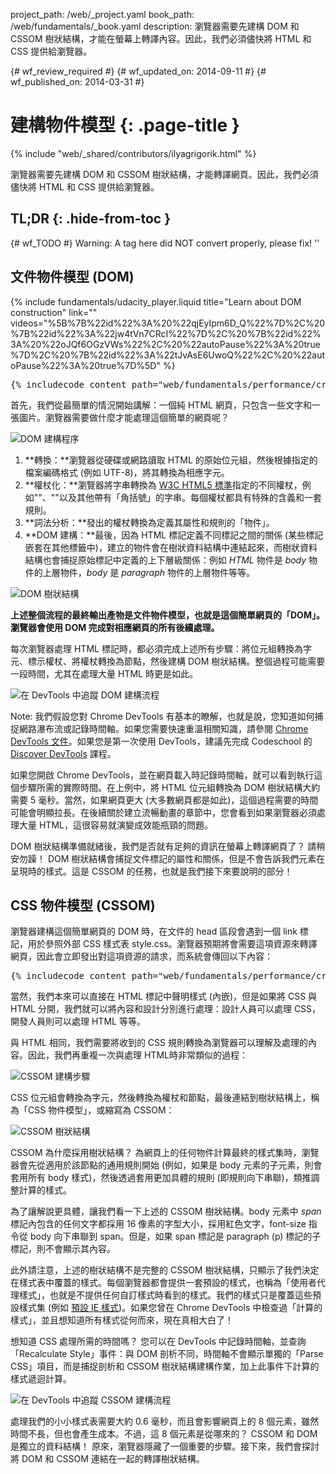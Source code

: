 project_path: /web/_project.yaml
book_path: /web/fundamentals/_book.yaml
description: 瀏覽器需要先建構 DOM 和 CSSOM 樹狀結構，才能在螢幕上轉譯內容。因此，我們必須儘快將 HTML 和 CSS 提供給瀏覽器。

{# wf_review_required #}
{# wf_updated_on: 2014-09-11 #}
{# wf_published_on: 2014-03-31 #}

# 建構物件模型 {: .page-title }

{% include "web/_shared/contributors/ilyagrigorik.html" %}


瀏覽器需要先建構 DOM 和 CSSOM 樹狀結構，才能轉譯網頁。因此，我們必須儘快將 HTML 和 CSS 提供給瀏覽器。



## TL;DR {: .hide-from-toc }
{# wf_TODO #}
Warning: A tag here did NOT convert properly, please fix! ''


## 文件物件模型 (DOM)

{% include fundamentals/udacity_player.liquid title="Learn about DOM construction" link="" videos="%5B%7B%22id%22%3A%20%22qjEyIpm6D_Q%22%7D%2C%20%7B%22id%22%3A%22jw4tVn7CRcI%22%7D%2C%20%7B%22id%22%3A%20%22oJQf6OGzVWs%22%2C%20%22autoPause%22%3A%20true%7D%2C%20%7B%22id%22%3A%22tJvAsE6UwoQ%22%2C%20%22autoPause%22%3A%20true%7D%5D" %}

<pre class="prettyprint">
{% includecode content_path="web/fundamentals/performance/critical-rendering-path/_code/basic_dom.html" region_tag="full" %}
</pre>

首先，我們從最簡單的情況開始講解：一個純 HTML 網頁，只包含一些文字和一張圖片。瀏覽器需要做什麼才能處理這個簡單的網頁呢？

<img src="images/full-process.png" alt="DOM 建構程序">

1. **轉換：**瀏覽器從硬碟或網路讀取 HTML 的原始位元組，然後根據指定的檔案編碼格式 (例如 UTF-8)，將其轉換為相應字元。
1. **權杖化：**瀏覽器將字串轉換為 [W3C HTML5 標準](http://www.w3.org/TR/html5/)指定的不同權杖，例如"<html>"、"<body>"以及其他帶有「角括號」的字串。每個權杖都具有特殊的含義和一套規則。
1. **詞法分析：**發出的權杖轉換為定義其屬性和規則的「物件」。
1. **DOM 建構：**最後，因為 HTML 標記定義不同標記之間的關係 (某些標記嵌套在其他標籤中)，建立的物件會在樹狀資料結構中連結起來，而樹狀資料結構也會捕捉原始標記中定義的上下層級關係：例如 _HTML_ 物件是 _body_ 物件的上層物件，_body_ 是 _paragraph_ 物件的上層物件等等。

<img src="images/dom-tree.png" class="center" alt="DOM 樹狀結構">

**上述整個流程的最終輸出產物是文件物件模型，也就是這個簡單網頁的「DOM」。瀏覽器會使用 DOM 完成對相應網頁的所有後續處理。**

每次瀏覽器處理 HTML 標記時，都必須完成上述所有步驟：將位元組轉換為字元、標示權杖、將權杖轉換為節點，然後建構 DOM 樹狀結構。整個過程可能需要一段時間，尤其在處理大量 HTML 時更是如此。

<img src="images/dom-timeline.png" class="center" alt="在 DevTools 中追蹤 DOM 建構流程">

<!-- TODO: Verify note type! -->
Note: 我們假設您對 Chrome DevTools 有基本的瞭解，也就是說，您知道如何捕捉網路瀑布流或記錄時間軸。如果您需要快速重溫相關知識，請參閱 <a href="https://developer.chrome.com/devtools">Chrome DevTools 文件</a>。如果您是第一次使用 DevTools，建議先完成 Codeschool 的 <a href="http://discover-devtools.codeschool.com/">Discover DevTools</a> 課程。

如果您開啟 Chrome DevTools，並在網頁載入時記錄時間軸，就可以看到執行這個步驟所需的實際時間。在上例中，將 HTML 位元組轉換為 DOM 樹狀結構大約需要 5 毫秒。當然，如果網頁更大 (大多數網頁都是如此)，這個過程需要的時間可能會明顯拉長。在後續關於建立流暢動畫的章節中，您會看到如果瀏覽器必須處理大量 HTML，這很容易就演變成效能瓶頸的問題。

DOM 樹狀結構準備就緒後，我們是否就有足夠的資訊在螢幕上轉譯網頁了？ 請稍安勿躁！ DOM 樹狀結構會捕捉文件標記的屬性和關係，但是不會告訴我們元素在呈現時的樣式。這是 CSSOM 的任務，也就是我們接下來要說明的部分！

## CSS 物件模型 (CSSOM)

瀏覽器建構這個簡單網頁的 DOM 時，在文件的 head 區段會遇到一個 link 標記，用於參照外部 CSS 樣式表 style.css。瀏覽器預期將會需要這項資源來轉譯網頁，因此會立即發出對這項資源的請求，而系統會傳回以下內容：

<pre class="prettyprint">
{% includecode content_path="web/fundamentals/performance/critical-rendering-path/_code/style.css" region_tag="full"   adjust_indentation="auto" %}
</pre>

當然，我們本來可以直接在 HTML 標記中聲明樣式 (內嵌)，但是如果將 CSS 與 HTML 分開，我們就可以將內容和設計分別進行處理：設計人員可以處理 CSS，開發人員則可以處理 HTML 等等。

與 HTML 相同，我們需要將收到的 CSS 規則轉換為瀏覽器可以理解及處理的內容。因此，我們再重複一次與處理 HTML時非常類似的過程：

<img src="images/cssom-construction.png" class="center" alt="CSSOM 建構步驟">

CSS 位元組會轉換為字元，然後轉換為權杖和節點，最後連結到樹狀結構上，稱為「CSS 物件模型」，或縮寫為 CSSOM：

<img src="images/cssom-tree.png" class="center" alt="CSSOM 樹狀結構">

CSSOM 為什麼採用樹狀結構？ 為網頁上的任何物件計算最終的樣式集時，瀏覽器會先從適用於該節點的通用規則開始 (例如，如果是 body 元素的子元素，則會套用所有 body 樣式)，然後透過套用更加具體的規則 (即規則向下串聯)，類推調整計算的樣式。

為了讓解說更具體，讓我們看一下上述的 CSSOM 樹狀結構。body 元素中 _span_ 標記內包含的任何文字都採用 16 像素的字型大小，採用紅色文字，font-size 指令從 body 向下串聯到 span。但是，如果 span 標記是 paragraph (p) 標記的子標記，則不會顯示其內容。

此外請注意，上述的樹狀結構不是完整的 CSSOM 樹狀結構，只顯示了我們決定在樣式表中覆蓋的樣式。每個瀏覽器都會提供一套預設的樣式，也稱為「使用者代理樣式」，也就是不提供任何自訂樣式時看到的樣式。我們的樣式只是覆蓋這些預設樣式集 (例如 [預設 IE 樣式](http://www.iecss.com/))。如果您曾在 Chrome DevTools 中檢查過「計算的樣式」，並且想知道所有樣式從何而來，現在真相大白了！

想知道 CSS 處理所需的時間嗎？ 您可以在 DevTools 中記錄時間軸，並查詢「Recalculate Style」事件：與 DOM 剖析不同，時間軸不會顯示單獨的「Parse CSS」項目，而是捕捉剖析和 CSSOM 樹狀結構建構作業，加上此事件下計算的樣式遞迴計算。

<img src="images/cssom-timeline.png" class="center" alt="在 DevTools 中追蹤 CSSOM 建構流程">

處理我們的小小樣式表需要大約 0.6 毫秒，而且會影響網頁上的 8 個元素，雖然時間不長，但也會產生成本。不過，這 8 個元素是從哪來的？ CSSOM 和 DOM 是獨立的資料結構！ 原來，瀏覽器隱藏了一個重要的步驟。接下來，我們會探討將 DOM 和 CSSOM 連結在一起的轉譯樹狀結構。



